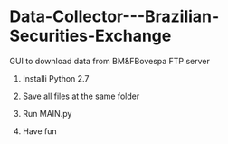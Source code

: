 # Data-Collector---Brazilian-Securities-Exchange
GUI to download data from BM&amp;FBovespa FTP server

1) Installi Python 2.7

2) Save all files at the same folder

3) Run MAIN.py

4) Have fun

